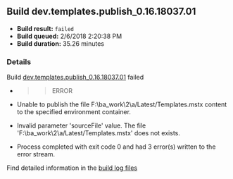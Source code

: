 ## Build dev.templates.publish_0.16.18037.01
- **Build result:** `failed`
- **Build queued:** 2/6/2018 2:20:38 PM
- **Build duration:** 35.26 minutes
### Details
Build [dev.templates.publish_0.16.18037.01](https://winappstudio.visualstudio.com/web/build.aspx?pcguid=a4ef43be-68ce-4195-a619-079b4d9834c2&builduri=vstfs%3a%2f%2f%2fBuild%2fBuild%2f24882) failed

+ >> ERROR

+ Unable to publish the file F:\ba\_work\2\a/Latest/Templates.mstx content to the specified environment container.

+ Invalid parameter 'sourceFile' value. The file 'F:\ba\_work\2\a/Latest/Templates.mstx' does not exists.

+ Process completed with exit code 0 and had 3 error(s) written to the error stream.

Find detailed information in the [build log files](https://uwpctdiags.blob.core.windows.net/buildlogs/dev.templates.publish_0.16.18037.01_logs.zip)

